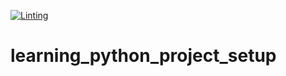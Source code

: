 [![Linting](https://github.com/haseeb-ahmad1994/learning_python_project_setup/actions/workflows/lint.yml/badge.svg?branch=main)](https://github.com/haseeb-ahmad1994/learning_python_project_setup/actions/workflows/lint.yml)
# learning_python_project_setup
